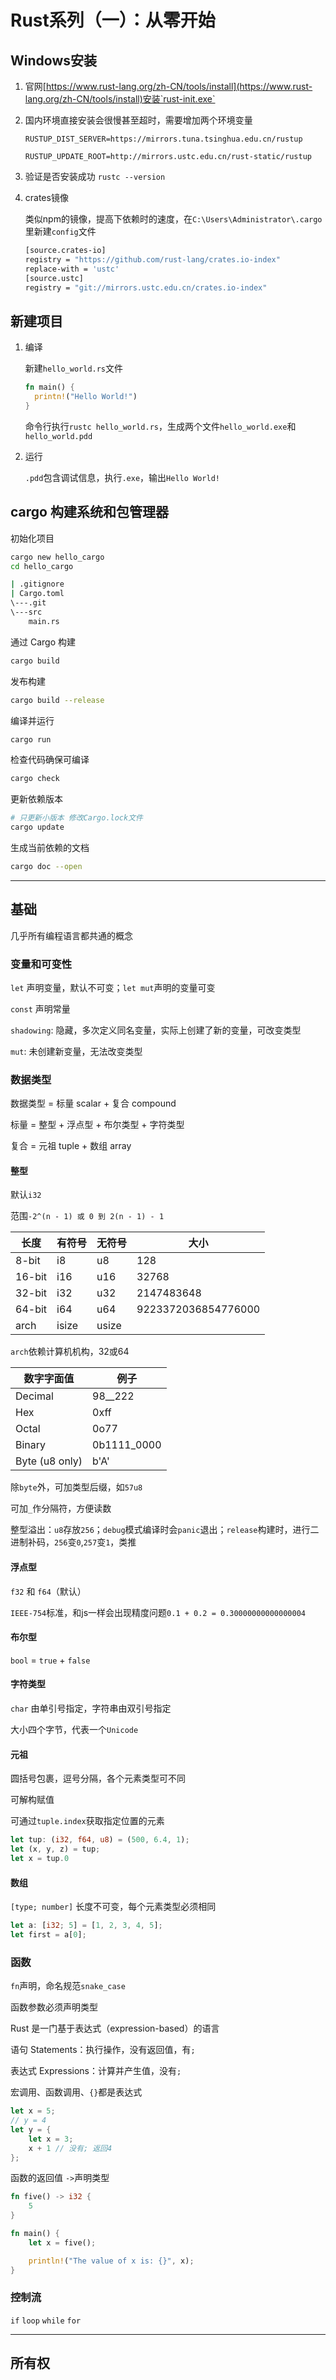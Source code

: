 # Rust系列（一）：从零开始

## Windows安装

1. 官网[https://www.rust-lang.org/zh-CN/tools/install](https://www.rust-lang.org/zh-CN/tools/install)安装`rust-init.exe`

2. 国内环境直接安装会很慢甚至超时，需要增加两个环境变量

    `RUSTUP_DIST_SERVER=https://mirrors.tuna.tsinghua.edu.cn/rustup`

    `RUSTUP_UPDATE_ROOT=http://mirrors.ustc.edu.cn/rust-static/rustup`

3. 验证是否安装成功 `rustc --version`

4. crates镜像

    类似npm的镜像，提高下依赖时的速度，在`C:\Users\Administrator\.cargo`里新建`config`文件

    ```bash
    [source.crates-io]
    registry = "https://github.com/rust-lang/crates.io-index"
    replace-with = 'ustc'
    [source.ustc]
    registry = "git://mirrors.ustc.edu.cn/crates.io-index"
    ```

## 新建项目

1. 编译

    新建`hello_world.rs`文件

    ```rs
    fn main() {
      printn!("Hello World!")
    }
    ```

    命令行执行`rustc hello_world.rs`，生成两个文件`hello_world.exe`和`hello_world.pdd`

2. 运行

    `.pdd`包含调试信息，执行`.exe`，输出`Hello World!`

## cargo 构建系统和包管理器

初始化项目

```bash
cargo new hello_cargo
cd hello_cargo
```

```bash
| .gitignore
| Cargo.toml
\---.git
\---src
    main.rs
```

通过 Cargo 构建

```bash
cargo build
```

发布构建

```bash
cargo build --release
```

编译并运行

```bash
cargo run
```

检查代码确保可编译

```bash
cargo check
```

更新依赖版本

```bash
# 只更新小版本 修改Cargo.lock文件
cargo update
```

生成当前依赖的文档

```bash
cargo doc --open
```

---

## 基础

几乎所有编程语言都共通的概念

### 变量和可变性

`let` 声明变量，默认不可变；`let mut`声明的变量可变

`const` 声明常量

`shadowing`: 隐藏，多次定义同名变量，实际上创建了新的变量，可改变类型

`mut`: 未创建新变量，无法改变类型

### 数据类型

数据类型 = 标量 scalar + 复合 compound

标量 = 整型 + 浮点型 + 布尔类型 + 字符类型

复合 = 元祖 tuple + 数组 array

#### 整型

默认`i32`

范围`-2^(n - 1) 或 0 到 2(n - 1) - 1`

| 长度 | 有符号 | 无符号 | 大小 |
| -- | -- | -- | -- |
| 8-bit | i8 | u8 | 128 |
| 16-bit | i16 | u16 | 32768 |
| 32-bit | i32 | u32 | 2147483648 |
| 64-bit | i64 | u64 | 9223372036854776000 |
| arch | isize | usize | |

`arch`依赖计算机机构，32或64

| 数字字面值 | 例子 |
| -- | -- |
| Decimal | 98__222 |
| Hex | 0xff |
| Octal | 0o77 |
| Binary | 0b1111_0000 |
| Byte (u8 only) | b'A' |

除`byte`外，可加类型后缀，如`57u8`

可加`_`作分隔符，方便读数

整型溢出：`u8`存放`256`；`debug`模式编译时会`panic`退出；`release`构建时，进行二进制补码，`256`变`0`,`257`变`1`，类推

#### 浮点型

`f32` 和 `f64`（默认）

`IEEE-754`标准，和js一样会出现精度问题`0.1 + 0.2 = 0.30000000000000004`

#### 布尔型

`bool` = `true` + `false`

#### 字符类型

`char` 由单引号指定，字符串由双引号指定

大小四个字节，代表一个`Unicode`

#### 元祖

圆括号包裹，逗号分隔，各个元素类型可不同

可解构赋值

可通过`tuple.index`获取指定位置的元素

```rs
let tup: (i32, f64, u8) = (500, 6.4, 1);
let (x, y, z) = tup;
let x = tup.0
```

#### 数组

`[type; number]` 长度不可变，每个元素类型必须相同

```rs
let a: [i32; 5] = [1, 2, 3, 4, 5];
let first = a[0];
```

### 函数

`fn`声明，命名规范`snake_case`

函数参数必须声明类型

Rust 是一门基于表达式（expression-based）的语言

语句 Statements：执行操作，没有返回值，有`;`

表达式 Expressions：计算并产生值，没有`;`

宏调用、函数调用、`{}`都是表达式

```rs
let x = 5;
// y = 4
let y = {
    let x = 3;
    x + 1 // 没有; 返回4
};
```

函数的返回值 `->`声明类型

```rs
fn five() -> i32 {
    5
}

fn main() {
    let x = five();

    println!("The value of x is: {}", x);
}
```

### 控制流

`if` `loop` `while` `for`

---

## 所有权
